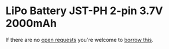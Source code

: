 # LiPo Battery JST-PH 2-pin 3.7V 2000mAh
If there are no [open requests](../../../../issues?q=is%3Aissue+is%3Aopen+%22LiPo+Battery+JST-PH+2-pin+3.7V+2000mAh%22+in%3Atitle) you're welcome to [borrow this](../../../../issues/new?title=Borrow+request+for+LiPo+Battery+JST-PH+2-pin+3.7V+2000mAh&body=1+piece+of+%5Bthis%5D%28..%2Fblob%2Fmain%2F.%2FParts%2FBatteries%2FLiPo_Battery_JST-PH_2-pin_3.7V_2000mAh.md%29+for+~2+weeks.).